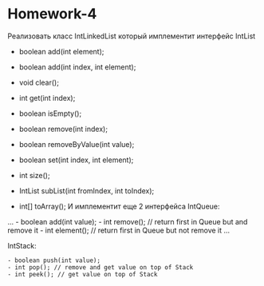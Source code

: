 # Homework-4

Реализовать класс IntLinkedList который имплементит интерфейс IntList


- boolean add(int element);

- boolean add(int index, int element);

- void clear();

- int get(int index);

- boolean isEmpty();

- boolean remove(int index);

- boolean removeByValue(int value);

- boolean set(int index, int element);

- int size();

- IntList subList(int fromIndex, int toIndex);

- int[] toArray();
И имплементит еще 2 интерфейса
IntQueue:


...
    - boolean add(int value);
    - int remove(); // return first in Queue but and remove it
    - int element(); // return first in Queue but not remove it
...

IntStack:

    - boolean push(int value);
    - int pop(); // remove and get value on top of Stack
    - int peek(); // get value on top of Stack
